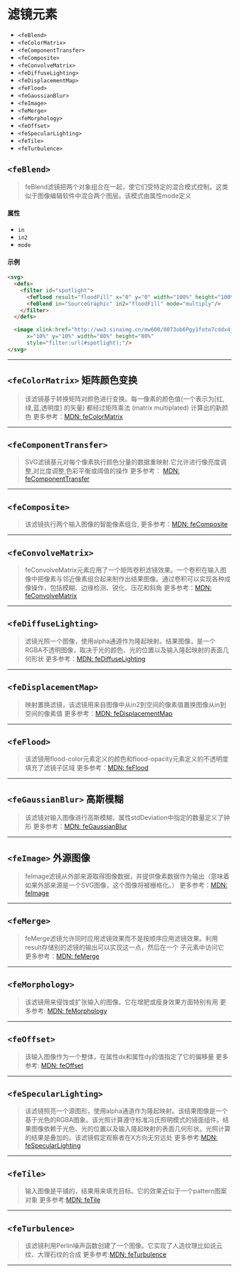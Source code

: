 # 滤镜元素
- `<feBlend>`
- `<feColorMatrix>`
- `<feComponentTransfer>`
- `<feComposite>`
- `<feConvolveMatrix>`
- `<feDiffuseLighting>`
- `<feDisplacementMap>`
- `<feFlood>`
- `<feGaussianBlur>`
- `<feImage>`
- `<feMerge>`
- `<feMorphology>`
- `<feOffset>`
- `<feSpecularLighting>`
- `<feTile>`
- `<feTurbulence>`

## `<feBlend>` 
>feBlend滤镜把两个对象组合在一起，使它们受特定的混合模式控制。这类似于图像编辑软件中混合两个图层。该模式由属性mode定义

#### 属性
- `in`
- `in2`
- `mode`

#### 示例
````html
<svg>
  <defs>
    <filter id="spotlight">
      <feFlood result="floodFill" x="0" y="0" width="100%" height="100%" flood-color="green" flood-opacity="1"/>
      <feBlend in="SourceGraphic" in2="floodFill" mode="multiply"/>
    </filter>
  </defs>

  <image xlink:href="http://ww3.sinaimg.cn/mw600/0073ob6Pgy1foto7cddx4j30j60nyad0.jpg"
      x="10%" y="10%" width="80%" height="80%"
      style="filter:url(#spotlight);"/>
</svg>
````

--- 

## `<feColorMatrix>` 矩阵颜色变换
>该滤镜基于转换矩阵对颜色进行变换。每一像素的颜色值(一个表示为[红,绿,蓝,透明度] 的矢量) 都经过矩阵乘法 (matrix multiplated) 计算出的新颜色
>更多参考：[MDN: feColorMatrix](https://developer.mozilla.org/zh-CN/docs/Web/SVG/Element/feColorMatrix)


--- 

## `<feComponentTransfer>`
>SVG滤镜基元对每个像素执行颜色分量的数据重映射.它允许进行像亮度调整,对比度调整,色彩平衡或阈值的操作
>更多参考： [MDN: feComponentTransfer](https://developer.mozilla.org/zh-CN/docs/Web/SVG/Element/feComponentTransfer)

--- 

## `<feComposite>`
>该滤镜执行两个输入图像的智能像素组合, 更多参考：[MDN: feComposite](https://developer.mozilla.org/zh-CN/docs/Web/SVG/Element/feComposite)

--- 

## `<feConvolveMatrix>`
>feConvolveMatrix元素应用了一个矩阵卷积滤镜效果。一个卷积在输入图像中把像素与邻近像素组合起来制作出结果图像。通过卷积可以实现各种成像操作，包括模糊、边缘检测、锐化、压花和斜角
>更多参考：[MDN: feConvolveMatrix](https://developer.mozilla.org/zh-CN/docs/Web/SVG/Element/feConvolveMatrix)

--- 

## `<feDiffuseLighting>`
>滤镜光照一个图像，使用alpha通道作为隆起映射。结果图像，是一个RGBA不透明图像，取决于光的颜色、光的位置以及输入隆起映射的表面几何形状
>更多参考：[MDN: feDiffuseLighting](https://developer.mozilla.org/zh-CN/docs/Web/SVG/Element/feDiffuseLighting)

--- 

## `<feDisplacementMap>`
>映射置换滤镜，该滤镜用来自图像中从in2到空间的像素值置换图像从in到空间的像素值
>更多参考：[MDN: feDisplacementMap](https://developer.mozilla.org/zh-CN/docs/Web/SVG/Element/feDisplacementMap)


--- 

## `<feFlood>`
>该滤镜用flood-color元素定义的颜色和flood-opacity元素定义的不透明度填充了滤镜子区域
>更多参考：[MDN: feFlood](https://developer.mozilla.org/zh-CN/docs/Web/SVG/Element/feFlood)

---

## `<feGaussianBlur>` 高斯模糊
>该滤镜对输入图像进行高斯模糊，属性stdDeviation中指定的数量定义了钟形
>更多参考：[MDN: feGaussianBlur](https://developer.mozilla.org/zh-CN/docs/Web/SVG/Element/feGaussianBlur)

---

## `<feImage>` 外源图像
>feImage滤镜从外部来源取得图像数据，并提供像素数据作为输出（意味着如果外部来源是一个SVG图像，这个图像将被栅格化。）
>更多参考：[MDN: feImage](https://developer.mozilla.org/zh-CN/docs/Web/SVG/Element/feImage)

---

## `<feMerge>`
>feMerge滤镜允许同时应用滤镜效果而不是按顺序应用滤镜效果。利用result存储别的滤镜的输出可以实现这一点，然后在一个 <feMergeNode>子元素中访问它
>更多参考：[MDN: feMerge](https://developer.mozilla.org/zh-CN/docs/Web/SVG/Element/feMerge)

---


## `<feMorphology>`
>该滤镜用来侵蚀或扩张输入的图像。它在增肥或瘦身效果方面特别有用
>更多参考: [MDN: feMorphology](https://developer.mozilla.org/zh-CN/docs/Web/SVG/Element/feMorphology)

---

## `<feOffset>`
>该输入图像作为一个整体，在属性dx和属性dy的值指定了它的偏移量
>更多参考: [MDN: feOffset](https://developer.mozilla.org/zh-CN/docs/Web/SVG/Element/feOffset)

---

## `<feSpecularLighting>`
>该滤镜照亮一个源图形，使用alpha通道作为隆起映射。该结果图像是一个基于光色的RGBA图象。该光照计算遵守标准冯氏照明模式的镜面组件。结果图像依赖于光色、光的位置以及输入隆起映射的表面几何形状。光照计算的结果是叠加的。该滤镜假定观察者在X方向无穷远处
>更多参考:[MDN: feSpecularLighting](https://developer.mozilla.org/zh-CN/docs/Web/SVG/Element/feSpecularLighting)

---

## `<feTile>`
>输入图像是平铺的，结果用来填充目标。它的效果近似于一个pattern图案对象
>更多参考:[MDN: feTile](https://developer.mozilla.org/zh-CN/docs/Web/SVG/Element/feTile)

---

## `<feTurbulence>`
>该滤镜利用Perlin噪声函数创建了一个图像。它实现了人造纹理比如说云纹、大理石纹的合成
>更多参考:[MDN: feTurbulence](https://developer.mozilla.org/zh-CN/docs/Web/SVG/Element/feTurbulence)

---